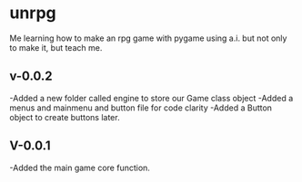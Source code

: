 # unrpg
Me learning how to make an rpg game with pygame using a.i. but not only to make it, but teach me.

v-0.0.2
---
-Added a new folder called engine to store our Game class object
-Added a menus and mainmenu and button file for code clarity
-Added a Button object to create buttons later.

V-0.0.1
---
-Added the main game core function.